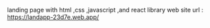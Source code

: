 landing page with html ,css ,javascript ,and react library 
web site  url : https://landapp-23d7e.web.app/
